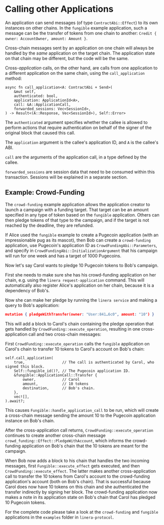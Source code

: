 # Calling other Applications

An application can send messages (of type `ContractAbi::Effect`) to its own instances on
other chains. In the `fungible` example application, such a message can be the transfer
of tokens from one chain to another: `Credit { owner: AccountOwner, amount: Amount }`.

Cross-chain messages sent by an application on one chain will always be handled by the
_same_ application on the target chain. The application state on that chain may be
different, but the code will be the same.

Cross-_application_ calls, on the other hand, are calls from one application to a different
application on the same chain, using the `call_application` method:

```rust,ignore
async fn call_application<A: ContractAbi + Send>(
    &mut self,
    authenticated: bool,
    application: ApplicationId<A>,
    call: &A::ApplicationCall,
    forwarded_sessions: Vec<SessionId>,
) -> Result<(A::Response, Vec<SessionId>), Self::Error>
```

The `authenticated` argument specifies whether the callee is allowed to perform actions
that require authentication on behalf of the signer of the original block that caused this
call.

The `application` argument is the callee's application ID, and `A` is the callee's ABI.

`call` are the arguments of the application call, in a type defined by the callee.

`forwarded_sessions` are session data that need to be consumed within this transaction.
Sessions will be explained in a separate section.

## Example: Crowd-Funding

The `crowd-funding` example application allows the application creator to launch a
campaign with a funding target. That target can be an amount specified in any type of
token based on the `fungible` application. Others can then pledge tokens of that type
to the campaign, and if the target is not reached by the deadline, they are refunded.

If Alice used the `fungible` example to create a Pugecoin application (with an
impressionable pug as its mascot), then Bob can create a `crowd-funding` application,
use Pugecoin's application ID as `CrowdFundingAbi::Parameters`, and specify in
`CrowdFundingAbi::InitializationArgument` that his campaign will run for one week and
has a target of 1000 Pugecoins.

Now let's say Carol wants to pledge 10 Pugecoin tokens to Bob's campaign.

First she needs to make sure she has his crowd-funding application on her chain, e.g.
using the `linera request-application` command. This will automatically also register
Alice's application on her chain, because it is a dependency of Bob's.

Now she can make her pledge by running the `linera service` and making a query to Bob's
application:

```json
mutation { pledgeWithTransfer(owner: "User:841…6c0", amount: "10") }
```

This will add a block to Carol's chain containing the pledge operation that gets handled
by `CrowdFunding::execute_operation`, resulting in one cross-application call and two
cross-chain messages:

First `CrowdFunding::execute_operation` calls the `fungible` application on Carol's chain
to transfer 10 tokens to Carol's account on Bob's chain:

```rust,ignore
self.call_application(
    true,                 // The call is authenticated by Carol, who signed this block.
    Self::fungible_id()?, // The Pugecoin application ID.
    &fungible::ApplicationCall::Transfer {
        owner,            // Carol
        amount,           // 10 tokens
        destination,      // Bob's chain.
    },
    vec![],
).await?;
```

This causes `Fungible::handle_application_call` to be run, which will create a cross-chain
message sending the amount 10 to the Pugecoin application instance on Bob's chain.

After the cross-application call returns, `CrowdFunding::execute_operation` continues to
create another cross-chain message `crowd_funding::Effect::PledgeWithAccount`, which
informs the crowd-funding application on Bob's chain that the 10 tokens are meant for
the campaign.

When Bob now adds a block to his chain that handles the two incoming messages,
first `Fungible::execute_effect` gets executed, and then `CrowdFunding::execute_effect`.
The latter makes another cross-application call to transfer the 10 tokens from Carol's
account to the crowd-funding application's account (both on Bob's chain). That is
successful because Carol does now have 10 tokens on this chain and she authenticated
the transfer indirectly by signing her block. The crowd-funding application now makes a
note in its application state on Bob's chain that Carol has pledged 10 Pugecoin tokens.

For the complete code please take a look at the `crowd-funding` and `fungible`
applications in the `examples` folder in `linera-protocol`.
